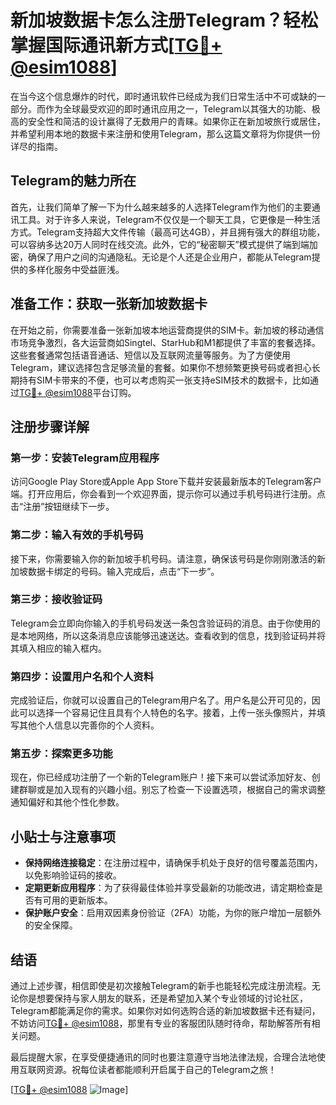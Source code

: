 # 新加坡数据卡怎么注册Telegram？轻松掌握国际通讯新方式[[TG💪+ @esim1088](https://t.me/s/esim1088)]

在当今这个信息爆炸的时代，即时通讯软件已经成为我们日常生活中不可或缺的一部分。而作为全球最受欢迎的即时通讯应用之一，Telegram以其强大的功能、极高的安全性和简洁的设计赢得了无数用户的青睐。如果你正在新加坡旅行或居住，并希望利用本地的数据卡来注册和使用Telegram，那么这篇文章将为你提供一份详尽的指南。

## Telegram的魅力所在

首先，让我们简单了解一下为什么越来越多的人选择Telegram作为他们的主要通讯工具。对于许多人来说，Telegram不仅仅是一个聊天工具，它更像是一种生活方式。Telegram支持超大文件传输（最高可达4GB），并且拥有强大的群组功能，可以容纳多达20万人同时在线交流。此外，它的“秘密聊天”模式提供了端到端加密，确保了用户之间的沟通隐私。无论是个人还是企业用户，都能从Telegram提供的多样化服务中受益匪浅。

## 准备工作：获取一张新加坡数据卡

在开始之前，你需要准备一张新加坡本地运营商提供的SIM卡。新加坡的移动通信市场竞争激烈，各大运营商如Singtel、StarHub和M1都提供了丰富的套餐选择。这些套餐通常包括语音通话、短信以及互联网流量等服务。为了方便使用Telegram，建议选择包含足够流量的套餐。如果你不想频繁更换号码或者担心长期持有SIM卡带来的不便，也可以考虑购买一张支持eSIM技术的数据卡，比如通过[TG💪+ @esim1088](https://t.me/s/esim1088)平台订购。

## 注册步骤详解

### 第一步：安装Telegram应用程序

访问Google Play Store或Apple App Store下载并安装最新版本的Telegram客户端。打开应用后，你会看到一个欢迎界面，提示你可以通过手机号码进行注册。点击“注册”按钮继续下一步。

### 第二步：输入有效的手机号码

接下来，你需要输入你的新加坡手机号码。请注意，确保该号码是你刚刚激活的新加坡数据卡绑定的号码。输入完成后，点击“下一步”。

### 第三步：接收验证码

Telegram会立即向你输入的手机号码发送一条包含验证码的消息。由于你使用的是本地网络，所以这条消息应该能够迅速送达。查看收到的信息，找到验证码并将其填入相应的输入框内。

### 第四步：设置用户名和个人资料

完成验证后，你就可以设置自己的Telegram用户名了。用户名是公开可见的，因此可以选择一个容易记住且具有个人特色的名字。接着，上传一张头像照片，并填写其他个人信息以完善你的个人资料。

### 第五步：探索更多功能

现在，你已经成功注册了一个新的Telegram账户！接下来可以尝试添加好友、创建群聊或是加入现有的兴趣小组。别忘了检查一下设置选项，根据自己的需求调整通知偏好和其他个性化参数。

## 小贴士与注意事项

- **保持网络连接稳定**：在注册过程中，请确保手机处于良好的信号覆盖范围内，以免影响验证码的接收。
- **定期更新应用程序**：为了获得最佳体验并享受最新的功能改进，请定期检查是否有可用的更新版本。
- **保护账户安全**：启用双因素身份验证（2FA）功能，为你的账户增加一层额外的安全保障。

## 结语

通过上述步骤，相信即使是初次接触Telegram的新手也能轻松完成注册流程。无论你是想要保持与家人朋友的联系，还是希望加入某个专业领域的讨论社区，Telegram都能满足你的需求。如果你对如何选购合适的新加坡数据卡还有疑问，不妨访问[TG💪+ @esim1088](https://t.me/s/esim1088)，那里有专业的客服团队随时待命，帮助解答所有相关问题。

最后提醒大家，在享受便捷通讯的同时也要注意遵守当地法律法规，合理合法地使用互联网资源。祝每位读者都能顺利开启属于自己的Telegram之旅！

[[TG💪+ @esim1088](https://t.me/s/esim1088) ![Image](https://i.postimg.cc/4NQfJmqS/Snipaste-2025-05-13-00-14-12.png)]